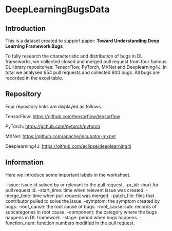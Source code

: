 # DeepLearningBugsData

## Introduction

This is a dataset created to support paper: **Toward Understanding Deep Learning Framework Bugs**

To fully research the characteristic and distribution of bugs in DL frameworks, we collected closed and merged pull request from four famous DL library repositories: TensorFlow, PyTorch, MXNet and Deeplearning4J. In total we analysed 954 pull requests and collected 800 bugs. All bugs are recorded in the excel table.

## Repository

Four repository links are displayed as follows. 

TensorFlow: https://github.com/tensorflow/tensorflow

PyTorch: https://github.com/pytorch/pytorch

MXNet: https://github.com/apache/incubator-mxnet

Deeplearning4J: https://github.com/eclipse/deeplearning4j

## Information

Here we introduce some important labels in the worksheet.

-issue: issue id solved by or relevant to the pull request.
-pr_id: short for pull request id.
-start_time: time when relevent issue was created.
-merge_time: time when pull request was merged.
-patch_file: files that contributor pulled to solve the issue.
-symptom: the symptom created by bugs.
-root_cause: the root cause of bugs.
-root_cause-sub: records of subcategories in root cause.
-component: the category where the bugs happens in DL framework.
-stage: period when bugs happens.
-function_num: function numbers modified in the pull request.


